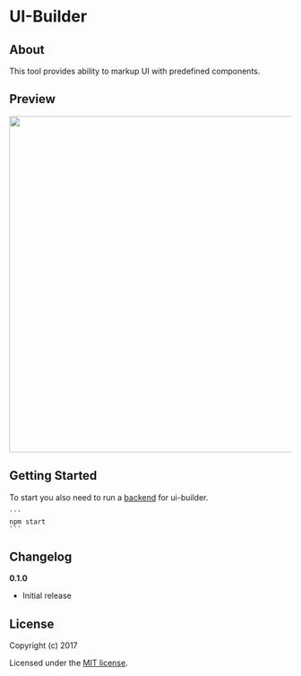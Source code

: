 # UI-Builder

>

## About

This tool provides ability to markup UI with predefined components.

## Preview
<img src="https://i.imgur.com/kGXUKRo.png" width="600">

## Getting Started

To start you also need to run a [backend](https://github.com/artbelikov/ui-builder-backend) for ui-builder.

    ```
    npm start
    ```

## Changelog

__0.1.0__

- Initial release

## License

Copyright (c) 2017

Licensed under the [MIT license](LICENSE).
